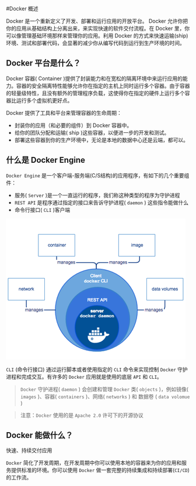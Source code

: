 #Docker 概述

Docker 是一个重新定义了开发、部署和运行应用的开放平台。 Docker 允许你把你的应用从基础结构上分离出来，来实现快速的软件交付流程。在 Docker 里，你可以像管理基础环境那样来管理你的应用。利用 Docker 的方式来快速运输(ship)环境、测试和部署代码，会显著的减少你从编写代码到运行到生产环境的时间。

## Docker 平台是什么？

Docker 容器( Container )提供了封装能力和在宽松的隔离环境中来运行应用的能力。容器的安全隔离特性能够允许你在指定的主机上同时运行多个容器。由于容器的轻量级特性，且没有额外的管理程序负载，这使得你在指定的硬件上运行多个容器比运行多个虚拟机更好点。

 Docker 提供了工具和平台来管理容器的生命周期：

- 封装你的应用（和必要的组件）到 Docker 容器中。
- 给你的团队分配和运输( ship )这些容器，以便进一步的开发和测试。
- 部署这些容器到你的生产环境中，无论是本地的数据中心还是云端，都可以。

## 什么是 Docker Engine

`Docker Engine` 是一个客户端-服务端(C/S结构)的应用程序，有如下的几个重要组件：

- 服务( `Server` )是一个一直运行的程序，我们称这种类型的程序为守护进程
- `REST API` 是程序通过指定的接口来告诉守护进程( `daemon` ) 这些指令能做什么
- 命令行接口( `CLI` )客户端

![官方架构图](../images/engine-components-flow.png)

`CLI` (命令行接口) 通过运行脚本或者使用指定的 `CLI` 命令来实现控制 `Docker` 守护进程和完成交互。有许多的 `Docker` 应用就是使用的底层 `API` 和 `CLI`。

> `Docker` 守护进程( `daemon` ) 会创建和管理 `Docker` 类( `objects` )，例如镜像( `images` )、容器( `containers` )、网络( `networks` ) 和 数据卷 ( `data volomue` )

> 注意：`Docker` 使用的是 `Apache 2.0` 许可下的开源协议

## Docker 能做什么？

快速、持续交付应用

`Docker` 简化了开发周期，在开发周期中你可以使用本地的容器来为你的应用和服务提供标准的环境。你可以使用 `Docker` 做一套完整的持续集成和持续部署(`CI/CD`)的工作流。




